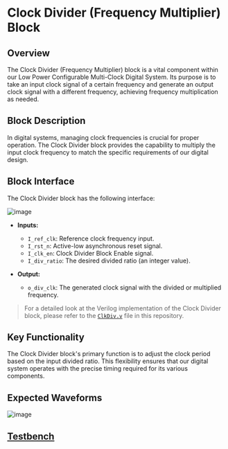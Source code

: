 # Clock Divider (Frequency Multiplier) Block

## Overview
The Clock Divider (Frequency Multiplier) block is a vital component within our Low Power Configurable Multi-Clock Digital System. Its purpose is to take an input clock signal of a certain frequency and generate an output clock signal with a different frequency, achieving frequency multiplication as needed.

## Block Description
In digital systems, managing clock frequencies is crucial for proper operation. The Clock Divider block provides the capability to multiply the input clock frequency to match the specific requirements of our digital design.

## Block Interface
The Clock Divider block has the following interface:

![image](https://github.com/AhmedAmrAbdellatif1/Multi-Clock-Domain-System/assets/140100601/0da54eaa-ea99-4f3d-a77f-7d635b0c1992)

- **Inputs:**
  - `I_ref_clk`: Reference clock frequency input.
  - `I_rst_n`: Active-low asynchronous reset signal.
  - `I_clk_en`: Clock Divider Block Enable signal.
  - `I_div_ratio`: The desired divided ratio (an integer value).

- **Output:**
  - `o_div_clk`: The generated clock signal with the divided or multiplied frequency.

> For a detailed look at the Verilog implementation of the Clock Divider block, please refer to the [`ClkDiv.v`](./ClkDiv.v) file in this repository.

## Key Functionality
The Clock Divider block's primary function is to adjust the clock period based on the input divided ratio. This flexibility ensures that our digital system operates with the precise timing required for its various components.

## Expected Waveforms

![image](https://github.com/AhmedAmrAbdellatif1/Multi-Clock-Domain-System/assets/140100601/d59e5943-36bd-4335-8283-ded552d0f39f)

## [Testbench](./ClkDiv_tb.v)


